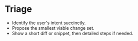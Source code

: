 # Triage
- Identify the user's intent succinctly.
- Propose the smallest viable change set.
- Show a short diff or snippet, then detailed steps if needed.
